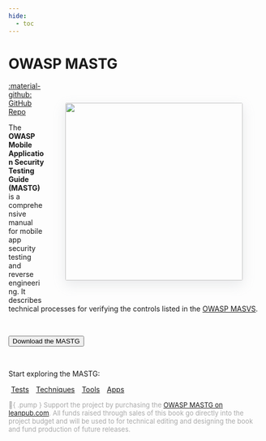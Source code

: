 ```yaml
---
hide:
  - toc
---
```


# OWASP MASTG

<img align="right" style="border-radius: 3px; margin: 3em; box-shadow: rgba(149, 157, 165, 0.2) 0px 8px 24px;" width="350px" src="Images/mastg_cover.png" />

<a href="https://github.com/OWASP/owasp-mastg/">:material-github: GitHub Repo</a>

The **OWASP Mobile Application Security Testing Guide (MASTG)** is a comprehensive manual for mobile app security testing and reverse engineering. It describes technical processes for verifying the controls listed in the [OWASP MASVS](../MASVS/index.md).

<br>

<button class="mas-button" onclick="window.location.href='https://github.com/OWASP/owasp-mastg/releases/latest/download/OWASP_MASTG.pdf';"> Download the MASTG</button>

<br>

Start exploring the MASTG:

<a href="/MASTG/tests/" class="md-button md-button--primary" style="margin: 5px; min-width: 12em; text-align: center;">Tests</a>
<a href="/MASTG/techniques/" class="md-button md-button--primary" style="margin: 5px; min-width: 12em; text-align: center;">Techniques</a>
<a href="/MASTG/tools/" class="md-button md-button--primary" style="margin: 5px; min-width: 12em; text-align: center;">Tools</a>
<a href="/MASTG/apps/" class="md-button md-button--primary" style="margin: 5px; min-width: 12em; text-align: center;">Apps</a>

<span style="color: darkgray; font-size: small"> :blue_heart:{ .pump } Support the project by purchasing the [OWASP MASTG on leanpub.com](https://leanpub.com/owasp-mastg). All funds raised through sales of this book go directly into the project budget and will be used to for technical editing and designing the book and fund production of future releases.</span>

<br>

